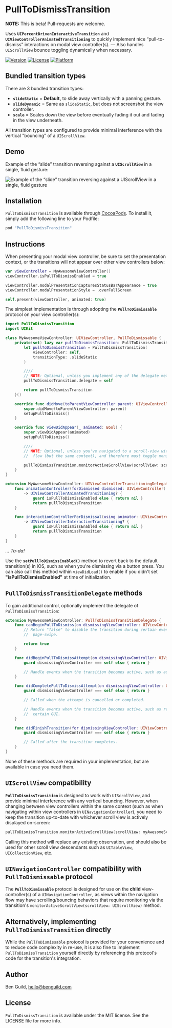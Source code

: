 # PullToDismissTransition

**NOTE:** This is beta! Pull-requests are welcome.

Uses **`UIPercentDrivenInteractiveTransition`** and **`UIViewControllerAnimatedTransitioning`** to quickly implement nice “pull-to-dismiss” interactions on modal view controller(s). — Also handles `UIScrollView` bounce toggling dynamically when necessary. 

[![Version](https://img.shields.io/cocoapods/v/PullToDismissTransition.svg?style=flat)](http://cocoapods.org/pods/PullToDismissTransition)
[![License](https://img.shields.io/cocoapods/l/PullToDismissTransition.svg?style=flat)](http://cocoapods.org/pods/PullToDismissTransition)
[![Platform](https://img.shields.io/cocoapods/p/PullToDismissTransition.svg?style=flat)](http://cocoapods.org/pods/PullToDismissTransition)

## Bundled transition types

There are 3 bundled transition types:
- **`slideStatic`** = **Default,** to slide away vertically with a panning gesture.
- **`slideDynamic`** = Same as `slideStatic`, but does not screenshot the view controller.
- **`scale`** = Scales down the view before eventually fading it out and fading in the view underneath.

All transition types are configured to provide minimal interference with the vertical "bouncing" of a `UIScrollView`.

## Demo

Example of the “slide” transition reversing against a **`UIScrollView`** in a single, fluid gesture:

![Example of the “slide” transition reversing against a `UIScrollView` in a single, fluid gesture](https://raw.github.com/benguild/PullToDismissTransition/master/demo.gif "Example of the “slide” transition reversing against a `UIScrollView` in a single, fluid gesture")

## Installation

`PullToDismissTransition` is available through [CocoaPods](http://cocoapods.org). To install
it, simply add the following line to your Podfile:

```ruby
pod "PullToDismissTransition"
```

## Instructions

When presenting your modal view controller, be sure to set the presentation context, or the transitions will not appear over other view controllers below:

```swift
var viewController = MyAwesomeViewController()
viewController.isPullToDismissEnabled = true

viewController.modalPresentationCapturesStatusBarAppearance = true
viewController.modalPresentationStyle = .overFullScreen

self.present(viewController, animated: true)
```

The simplest implementation is through adopting the **`PullToDismissable`** protocol on your view controller(s):

```swift
import PullToDismissTransition
import UIKit

class MyAwesomeViewController: UIViewController, PullToDismissable {
    private(set) lazy var pullToDismissTransition: PullToDismissTransition = {
        let pullToDismissTransition = PullToDismissTransition(
            viewController: self,
            transitionType: .slideStatic
        )

        ////
        // NOTE: Optional, unless you implement any of the delegate methods:
        pullToDismissTransition.delegate = self

        return pullToDismissTransition
    }()

    override func didMove(toParentViewController parent: UIViewController?) {
        super.didMove(toParentViewController: parent)
        setupPullToDismiss()
    }

    override func viewDidAppear(_ animated: Bool) {
        super.viewDidAppear(animated)
        setupPullToDismiss()

        ////
        // NOTE: Optional, unless you've navigated to a scroll-view within a navigation
        //  flow (but the same context), and therefore must toggle monitoring to it:

        pullToDismissTransition.monitorActiveScrollView(scrollView: scrollView)
    }
}

extension MyAwesomeViewController: UIViewControllerTransitioningDelegate {
    func animationController(forDismissed dismissed: UIViewController)
        -> UIViewControllerAnimatedTransitioning? {
            guard isPullToDismissEnabled else { return nil }
            return pullToDismissTransition
    }

    func interactionControllerForDismissal(using animator: UIViewControllerAnimatedTransitioning)
        -> UIViewControllerInteractiveTransitioning? {
            guard isPullToDismissEnabled else { return nil }
            return pullToDismissTransition
    }
}
```

*... Ta-da!*

Use the **`setPullToDismissEnabled()`** method to revert back to the default transition(s) in iOS, such as when you're dismissing via a button press. You can also call this method within `viewDidLoad()` to enable if you didn't set **"isPullToDismissEnabled"** at time of initialization.

## `PullToDismissTransitionDelegate` methods

To gain additional control, optionally implement the delegate of `PullToDismissTransition`:

```swift
extension MyAwesomeViewController: PullToDismissTransitionDelegate {
    func canBeginPullToDismiss(on dismissingViewController: UIViewController) -> Bool {
        // Return "false" to disable the transition during certain events, such as a horizontal
        //  page-swipe.

        return true
    }

    func didBeginPullToDismissAttempt(on dismissingViewController: UIViewController) {
        guard dismissingViewController === self else { return }

        // Handle events when the transition becomes active, such as adjusting or disabling certain GUI.
    }

    func didCompletePullToDismissAttempt(on dismissingViewController: UIViewController, willDismiss: Bool) {
        guard dismissingViewController === self else { return }

        // Called when the attempt is cancelled or completed.

        // Handle events when the transition becomes active, such as reverting adjusted or re-enabling
        //  certain GUI.
    }

    func didFinishTransition(for dismissingViewController: UIViewController, didDismiss: Bool) {
        guard dismissingViewController === self else { return }

        // Called after the transition completes.
    }
}
```

None of these methods are required in your implementation, but are available in case you need them.

## `UIScrollView` compatibility

**`PullToDismissTransition`** is designed to work with `UIScrollView`, and provide minimal interference with any vertical bouncing. However, when changing between view controllers within the same context (such as when navigating within view controllers in `UINavigationController`), you need to keep the transition up-to-date with whichever scroll view is actively displayed on-screen:

```swift
pullToDismissTransition.monitorActiveScrollView(scrollView: myAwesomeScrollView)
```

Calling this method will replace any existing observation, and should also be used for other scroll view descendants such as `UITableView`, `UICollectionView`, etc.

## `UINavigationController` compatibility with `PullToDismissable` protocol

The **`PullToDismissable`** protocol is designed for use on the **child** view-controller(s) of a `UINavigationController`, as views within the navigation flow may have scrolling/bouncing behaviors that require monitoring via the transition's `monitorActiveScrollView(scrollView: UIScrollView)` method.

## Alternatively, implementing `PullToDismissTransition` directly

While the `PullToDismissable` protocol is provided for your convenience and to reduce code complexity in re-use, it is also fine to implement `PullToDismissTransition` yourself directly by referencing this protocol's code for the transition's integration.

## Author

Ben Guild, hello@benguild.com

## License

`PullToDismissTransition` is available under the MIT license. See the LICENSE file for more info.
